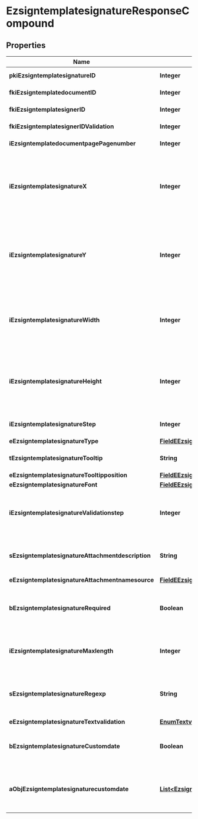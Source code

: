 

# EzsigntemplatesignatureResponseCompound

## Properties

Name | Type | Description | Notes
------------ | ------------- | ------------- | -------------
**pkiEzsigntemplatesignatureID** | **Integer** | The unique ID of the Ezsigntemplatesignature | 
**fkiEzsigntemplatedocumentID** | **Integer** | The unique ID of the Ezsigntemplatedocument | 
**fkiEzsigntemplatesignerID** | **Integer** | The unique ID of the Ezsigntemplatesigner | 
**fkiEzsigntemplatesignerIDValidation** | **Integer** | The unique ID of the Ezsigntemplatesigner |  [optional]
**iEzsigntemplatedocumentpagePagenumber** | **Integer** | The page number in the Ezsigntemplatedocument | 
**iEzsigntemplatesignatureX** | **Integer** | The X coordinate (Horizontal) where to put the Ezsigntemplatesignature on the page.  Coordinate is calculated at 100dpi (dot per inch). So for example, if you want to put the Ezsigntemplatesignature 2 inches from the left border of the page, you would use \&quot;200\&quot; for the X coordinate. | 
**iEzsigntemplatesignatureY** | **Integer** | The Y coordinate (Vertical) where to put the Ezsigntemplatesignature on the page.  Coordinate is calculated at 100dpi (dot per inch). So for example, if you want to put the Ezsigntemplatesignature 3 inches from the top border of the page, you would use \&quot;300\&quot; for the Y coordinate. | 
**iEzsigntemplatesignatureWidth** | **Integer** | The width of the Ezsigntemplatesignature.  Size is calculated at 100dpi (dot per inch). So for example, if you want the Ezsigntemplatesignature to have a width of 2 inches, you would use \&quot;200\&quot; for the iEzsigntemplatesignatureWidth. |  [optional]
**iEzsigntemplatesignatureHeight** | **Integer** | The height of the Ezsigntemplatesignature.  Size is calculated at 100dpi (dot per inch). So for example, if you want the Ezsigntemplatesignature to have an height of 2 inches, you would use \&quot;200\&quot; for the iEzsigntemplatesignatureHeight. |  [optional]
**iEzsigntemplatesignatureStep** | **Integer** | The step when the Ezsigntemplatesigner will be invited to sign | 
**eEzsigntemplatesignatureType** | [**FieldEEzsigntemplatesignatureType**](FieldEEzsigntemplatesignatureType.md) |  | 
**tEzsigntemplatesignatureTooltip** | **String** | A tooltip that will be presented to Ezsigntemplatesigner about the Ezsigntemplatesignature |  [optional]
**eEzsigntemplatesignatureTooltipposition** | [**FieldEEzsigntemplatesignatureTooltipposition**](FieldEEzsigntemplatesignatureTooltipposition.md) |  |  [optional]
**eEzsigntemplatesignatureFont** | [**FieldEEzsigntemplatesignatureFont**](FieldEEzsigntemplatesignatureFont.md) |  |  [optional]
**iEzsigntemplatesignatureValidationstep** | **Integer** | The step when the Ezsigntemplatesigner will be invited to validate the Ezsigntemplatesignature of eEzsigntemplatesignatureType Attachments |  [optional]
**sEzsigntemplatesignatureAttachmentdescription** | **String** | The description attached to the attachment name added in Ezsigntemplatesignature of eEzsigntemplatesignatureType Attachments |  [optional]
**eEzsigntemplatesignatureAttachmentnamesource** | [**FieldEEzsigntemplatesignatureAttachmentnamesource**](FieldEEzsigntemplatesignatureAttachmentnamesource.md) |  |  [optional]
**bEzsigntemplatesignatureRequired** | **Boolean** | Whether the Ezsigntemplatesignature is required or not. This field is relevant only with Ezsigntemplatesignature with eEzsigntemplatesignatureType &#x3D; Attachments. |  [optional]
**iEzsigntemplatesignatureMaxlength** | **Integer** | The maximum length for the value in the Ezsigntemplatesignature  This can only be set if eEzsigntemplatesignatureType is **FieldText** or **FieldTextarea** |  [optional]
**sEzsigntemplatesignatureRegexp** | **String** | A regular expression to indicate what values are acceptable for the Ezsigntemplatesignature.  This can only be set if eEzsigntemplatesignatureType is **Text** or **Textarea** |  [optional]
**eEzsigntemplatesignatureTextvalidation** | [**EnumTextvalidation**](EnumTextvalidation.md) |  |  [optional]
**bEzsigntemplatesignatureCustomdate** | **Boolean** | Whether the Ezsigntemplatesignature has a custom date format or not. (Only possible when eEzsigntemplatesignatureType is **Name** or **Handwritten**) |  [optional]
**aObjEzsigntemplatesignaturecustomdate** | [**List&lt;EzsigntemplatesignaturecustomdateResponseCompound&gt;**](EzsigntemplatesignaturecustomdateResponseCompound.md) | An array of custom date blocks that will be filled at the time of signature.  Can only be used if bEzsigntemplatesignatureCustomdate is true.  Use an empty array if you don&#39;t want to have a date at all. |  [optional]




